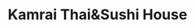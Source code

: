 ---
layout: place
title: "Kamrai Thai&Sushi House"
permalink: /pennsylvania/lemont/kamrai-thai-sushi-house.html
stateAbbr: PA
stateName: Pennsylvania
cityName: Lemont
seo:
  name: "Kamrai Thai&Sushi House"
  type: Restaurant
  links: https://www.kamraithairestaurant.com/
description: "Sushi rolls & classic Thai entrees are the headliners at this quaint restaurant with a mellow vibe. Looking for sushi in Lemont, Pennsylvania? Check out Kamr..."
place_id: ChIJiTaWQLGlzokRKe8zVgqofOg
photos:
  - name: >-
      places/ChIJiTaWQLGlzokRKe8zVgqofOg/photos/AeeoHcLlM9JZgV8h05priye5o-3xmjCFqxEdNjNE4eTtM0k3xAHkviVrFsyJrF4MKmrMw919TBR663QavgpdYUmdSHSthbtTCYz222ZRCXJjVLP_XSE7_hktQiVtXpV66fdEiBVs77Oq7gFztllKkhbuv95yt6Ebz1rPgd67DNc2qYxF_mMOmLADW-Zn7pWvbwvhBvrL_8zg5F31d5txgBmzMiG9LnCLa-E72d3Snb0ZWmJD8N5zto9fGwWgr1m4cMx0si9cWBXbaPiSPRXayJrmj8iZzsxjUpaBhlE3Q4XgvMjr9g
    widthPx: 1920
    heightPx: 1280
    authorAttributions:
      - displayName: Kamrai Thai&Sushi House
        uri: https://maps.google.com/maps/contrib/116913885807057837323
        photoUri: >-
          https://lh3.googleusercontent.com/a-/ALV-UjX38wDl5u3WnQ2oliyYNVZtuuY-c_6sIEWkMERPwpnyE4HJzsk=s100-p-k-no-mo
    flagContentUri: >-
      https://www.google.com/local/imagery/report/?cb_client=maps_api_places.places_api&image_key=!1e10!2sAF1QipOFgedKr6GRl6iGsE8YDYYGDRDG7Ajy3zfxhGCG&hl=en-US
    googleMapsUri: >-
      https://www.google.com/maps/place//data=!3m4!1e2!3m2!1sAF1QipOFgedKr6GRl6iGsE8YDYYGDRDG7Ajy3zfxhGCG!2e10!4m2!3m1!1s0x89cea5b140963689:0xe87ca80a5633ef29
  - name: >-
      places/ChIJiTaWQLGlzokRKe8zVgqofOg/photos/AeeoHcJvBpF_r6ra-EOC9cqswlDsppGG7s8WMbgXRkNHPKauWBehPfzPnNh4W-R9g1shQL1A-eT-iYjWsQj8FnGKhBd6PCy31ji0h59eQsubHm7jWhtBzHaBP1MMNI5dDD3L1B2cZM0L5bv3pz96QD1RRB78Q4_nhIMFDMbZ2_kV8AmEgNf7nzZ2n2s0tQC5INSy6ANpiFNEJF2_HppjsJhMh-eTBxmWz_i5oOd8EGP5WWJHqWrW5mQ0VPFCz3htRW8tVxS2M_aP3Oca0q_xiUdpsHUKyA0NXD0rfiAB2vH6goGAyw
    widthPx: 1960
    heightPx: 1960
    authorAttributions:
      - displayName: Kamrai Thai&Sushi House
        uri: https://maps.google.com/maps/contrib/116913885807057837323
        photoUri: >-
          https://lh3.googleusercontent.com/a-/ALV-UjX38wDl5u3WnQ2oliyYNVZtuuY-c_6sIEWkMERPwpnyE4HJzsk=s100-p-k-no-mo
    flagContentUri: >-
      https://www.google.com/local/imagery/report/?cb_client=maps_api_places.places_api&image_key=!1e10!2sAF1QipPNYUt8B3TQijn0TZlUL2waIcv-3n8rJm3lbIfz&hl=en-US
    googleMapsUri: >-
      https://www.google.com/maps/place//data=!3m4!1e2!3m2!1sAF1QipPNYUt8B3TQijn0TZlUL2waIcv-3n8rJm3lbIfz!2e10!4m2!3m1!1s0x89cea5b140963689:0xe87ca80a5633ef29
  - name: >-
      places/ChIJiTaWQLGlzokRKe8zVgqofOg/photos/AeeoHcJwfxbo4Xi85TXFLpAnNQ1V1AMC61VH3trcQwZ0ekeHIgHAP8HXNyy6HkRyD6tTl__gBr6Qv2Ffmz7cus6DiGeUgv3Q7d6UiJNee04VJoTDTMQWJo6k8d_RdRjTAgWRavMNre3KavLQXXpV23pVDlJu8JHTswkrh4t6bCrKvXnT5Ih2RLJN-tdDBzjLUZGV5EOGhlZgwGogE4X4yWmBci7ZCNb-nVvzqRIM_FJ1mqwU1rm6Qm6CWcvl_8nK1TwMEw_IvUpGmr-8uA_B8dSvZ6hXZ4xRc1fyUpNRDAGJ0bMOhVWIZDRpISj2byMA7Sc6ToaTG1BM6SZ146ydBetz9r0QwQW0JG7K9JSUwb-MFuXw0YICPndBEzQ-weutk3AiBG89jxoBJsrK1-__5fA4RmWKu0OqMvZ3kRemGOYjf6Cn--Pv
    widthPx: 4032
    heightPx: 3024
    authorAttributions:
      - displayName: Amy
        uri: https://maps.google.com/maps/contrib/100056491432025219661
        photoUri: >-
          https://lh3.googleusercontent.com/a-/ALV-UjUb-QCPmsMhUHPLBiYbZQwibCapDdxPGJoGULDsCPwPwonx23Q=s100-p-k-no-mo
    flagContentUri: >-
      https://www.google.com/local/imagery/report/?cb_client=maps_api_places.places_api&image_key=!1e10!2sCIHM0ogKEICAgMCQgIOE7AE&hl=en-US
    googleMapsUri: >-
      https://www.google.com/maps/place//data=!3m4!1e2!3m2!1sCIHM0ogKEICAgMCQgIOE7AE!2e10!4m2!3m1!1s0x89cea5b140963689:0xe87ca80a5633ef29
  - name: >-
      places/ChIJiTaWQLGlzokRKe8zVgqofOg/photos/AeeoHcLBym7NUMzYSJNC2dKZNzmCZUkh-0Ur-1D6yRh-hHNkfQhUYkdU3e--xJLqnwBWk7XZZ-ZHEq3aXVlBpGiosYTaBbnvhi3e_uhG8ZvPxSq1-OHhIBraKjacKiuiMhYuQbpckdKektDYOIf4SmqdoDB170cZ6slmfO8_EBQI_9teYcl0i8_eJD48b22HYjPsR4_1TyMjJWdIeYBFjEkqQfwevxJG-YyGcsyFZRl1yl7v2DbHwaoDtOe-P6IQpfL_w6ug4Ws5vQiqowooA3W8gpwwVBGUhTp8nYSXHKrX5VjR4--MopEms7oMtAENfGt_etg436TTZ3BvQw7cYAxeY6GZCpfQtxEMoSiZr4TlKlopCbyaYbheid1V9Y21m5AjwLPBepOxE1n3Yo18uY2fi-Gn73gCmVStEQwUsGfFNZ2abg
    widthPx: 3024
    heightPx: 4032
    authorAttributions:
      - displayName: Jeffrey Hyde
        uri: https://maps.google.com/maps/contrib/103778597457428760142
        photoUri: >-
          https://lh3.googleusercontent.com/a-/ALV-UjUB0VJYWuu6MusJXTH3QaNuIe1NNheYprn51P8Deh4bs7bYZpI=s100-p-k-no-mo
    flagContentUri: >-
      https://www.google.com/local/imagery/report/?cb_client=maps_api_places.places_api&image_key=!1e10!2sCIHM0ogKEICAgMCQwOyDcw&hl=en-US
    googleMapsUri: >-
      https://www.google.com/maps/place//data=!3m4!1e2!3m2!1sCIHM0ogKEICAgMCQwOyDcw!2e10!4m2!3m1!1s0x89cea5b140963689:0xe87ca80a5633ef29
  - name: >-
      places/ChIJiTaWQLGlzokRKe8zVgqofOg/photos/AeeoHcLWYaI3PJGy9PRUGhD0LF_XCs7eTclCsy2KpeqyZXe-zMingS8pMPYTZp_LvlYGnuvr8afUly01uDFRfA41pqMyw4lXFakc8cpXnYA25hBZKx6hBAYm1xwc2VwxaX-NPAvFrWLOKmoGz5JQ53isaI2lq7jL71oZpbMfSH5MS5MboYZBW013fuHM5z9jXyQ3brREwZskE0iecI_TrwENf0gAHqyLlOvuA_dYPSlHsEgxkBLUWtJ6sjfyBaUHJlfAuDLl2UCzsqUxpGwiqF4fCmQ8_MwE4qA7ZqVF3Wv-mUAlp7MFM-kOaoquVoakUvhgHhh_OzxRLhK1WvORiERRMEqH-L6s8SLLZGsj3LoE5yMhfGwj17G8_XtRSobcfXTptWAt7ejp7FNU9XvMJYVz-EL9oG5PqgQsXJeDl-I2_V8
    widthPx: 3024
    heightPx: 4032
    authorAttributions:
      - displayName: Amy
        uri: https://maps.google.com/maps/contrib/100056491432025219661
        photoUri: >-
          https://lh3.googleusercontent.com/a-/ALV-UjUb-QCPmsMhUHPLBiYbZQwibCapDdxPGJoGULDsCPwPwonx23Q=s100-p-k-no-mo
    flagContentUri: >-
      https://www.google.com/local/imagery/report/?cb_client=maps_api_places.places_api&image_key=!1e10!2sCIHM0ogKEICAgMCQgIOEHA&hl=en-US
    googleMapsUri: >-
      https://www.google.com/maps/place//data=!3m4!1e2!3m2!1sCIHM0ogKEICAgMCQgIOEHA!2e10!4m2!3m1!1s0x89cea5b140963689:0xe87ca80a5633ef29
  - name: >-
      places/ChIJiTaWQLGlzokRKe8zVgqofOg/photos/AeeoHcJNm0sczuA0Gt2xabPG6EdYp7-knVXIpG1Bpr3gnlReEDwfj1a91XVR21NCoRDfpYh1Wk1d8rqAtxKI0Y_EYcWNv7IRj1aoRvUD-BSnBg9qwOV0nOEn3ZHB2Yr12GcqSYDVwI_E66YV9zLWs8eW342g-GuRqhGFWeEbfRG4ltnG5rNC8Uj2QBkYk_b7FcORCJOLrgyp4P0KNgK7RN_0jjddPEGFNOZ2ZBvJvHT-iUmpsGCF-4XIFKOkb0LFWXL7Y536tb5PJrch0K6uyBzD-zJZQ7RFi4eGJQK_ijW4ZpuNTw
    widthPx: 3024
    heightPx: 3024
    authorAttributions:
      - displayName: Kamrai Thai&Sushi House
        uri: https://maps.google.com/maps/contrib/116913885807057837323
        photoUri: >-
          https://lh3.googleusercontent.com/a-/ALV-UjX38wDl5u3WnQ2oliyYNVZtuuY-c_6sIEWkMERPwpnyE4HJzsk=s100-p-k-no-mo
    flagContentUri: >-
      https://www.google.com/local/imagery/report/?cb_client=maps_api_places.places_api&image_key=!1e10!2sAF1QipOFgnFqzqfZfkzh9XBBLs4fpxG_XQwhLj9p71bg&hl=en-US
    googleMapsUri: >-
      https://www.google.com/maps/place//data=!3m4!1e2!3m2!1sAF1QipOFgnFqzqfZfkzh9XBBLs4fpxG_XQwhLj9p71bg!2e10!4m2!3m1!1s0x89cea5b140963689:0xe87ca80a5633ef29
  - name: >-
      places/ChIJiTaWQLGlzokRKe8zVgqofOg/photos/AeeoHcJIZHjRzuyq4dgyeSzM2U3tFUP0X-nRTJucICXjd9Z4V0r6z2DOuTSk6-K7FQt4HTonOlzYjKBVvdkbSGmLw0Db9CIcG3GTdJbuS3vgrHaF8HsOxE48yB6GjYvzmH7EW1O6gX5IlV87oxkPhs4Z7BJ_h_AlEYBrur8V3Q6y5RIT-Luu32f5dNF9LgIKND6xdYP5gybSl0QHiBnePBZ93rdmsK8wlY59Cnm26P9R6yuPAhyRiogmBcgIylAiRxm64SmqR2RVJm2UuKhuyzAh62cqryTvUf5cqDe0sxuXtQoX5LgaBY87gRELFJjoEq_o014rFs3pHar4hqmVcSnUJAQm2VQ_xO81kxTj9wn_ghJA0-W8R0zRt14b2IriF8RDdxTUqUOCuONh5H9wM7Vx2JPjbWf-7xd_2C-gsfxufKE
    widthPx: 4032
    heightPx: 3024
    authorAttributions:
      - displayName: Danielle
        uri: https://maps.google.com/maps/contrib/118359412959988937345
        photoUri: >-
          https://lh3.googleusercontent.com/a-/ALV-UjV3O2ZMAEFSNeNBJyEcgcCX9_YZPdQqgLciWE91lG_0RzQftl8RFw=s100-p-k-no-mo
    flagContentUri: >-
      https://www.google.com/local/imagery/report/?cb_client=maps_api_places.places_api&image_key=!1e10!2sCIHM0ogKEICAgICcusafMQ&hl=en-US
    googleMapsUri: >-
      https://www.google.com/maps/place//data=!3m4!1e2!3m2!1sCIHM0ogKEICAgICcusafMQ!2e10!4m2!3m1!1s0x89cea5b140963689:0xe87ca80a5633ef29
  - name: >-
      places/ChIJiTaWQLGlzokRKe8zVgqofOg/photos/AeeoHcIzHDkrC7QeYk3shiMFf6A4iH83nnUYs7IevcXOTlvCIQmk0i6dmyfYULQN-OFIHrUjguDB8mJZEXTdAYru-lsFYkY5U9EINmytcX3WqGQzRZD9IfTXuQKdC8ZFzFiLNzYAWMNHamPpN9fwVQ9uSpkhdZQN5ucsuTn2YKUXUtLob1ujomRfupNMlXRrAHpRD7540qqKWeSl3Qsg9h8G6BoeiHvj5phTP9sVSCcJDNg7PoNdW4ImP71QHEUwOJuKntWQ3NQxmtQyFF-jxqwF7cVp2AGcyLwOx7_uQJik4JCAvw
    widthPx: 1960
    heightPx: 2450
    authorAttributions:
      - displayName: Kamrai Thai&Sushi House
        uri: https://maps.google.com/maps/contrib/116913885807057837323
        photoUri: >-
          https://lh3.googleusercontent.com/a-/ALV-UjX38wDl5u3WnQ2oliyYNVZtuuY-c_6sIEWkMERPwpnyE4HJzsk=s100-p-k-no-mo
    flagContentUri: >-
      https://www.google.com/local/imagery/report/?cb_client=maps_api_places.places_api&image_key=!1e10!2sAF1QipM1QcZVOdqjElV0RvVpW7JYZmW6M_ZQIX4WtV4X&hl=en-US
    googleMapsUri: >-
      https://www.google.com/maps/place//data=!3m4!1e2!3m2!1sAF1QipM1QcZVOdqjElV0RvVpW7JYZmW6M_ZQIX4WtV4X!2e10!4m2!3m1!1s0x89cea5b140963689:0xe87ca80a5633ef29
  - name: >-
      places/ChIJiTaWQLGlzokRKe8zVgqofOg/photos/AeeoHcJKtWO3z2vRF_y4GuY7EJt4J4DWmKDkkeNYy7qbxsjn67lGxfI77vj5RsgQLK55qpHuLFCmAy09QCkemTLfmCgeTNrgP2hIXKWad9v6YfECqV46MHA_YedKU3KttJQQeco5risJelwYbHMJJGcboxAd9IQpVLjG4_XK9ylk-jRnQAN7v1F3YsZsDezmOg0R-8oO23ub_D5Fkq4Y0vxpVJCdBNUunh9CcR8eE_md4wpF4S3tamASIpYqLg6tu7o6xjkqsp15_g9UZgev67vWXYCJMJZvJqDKvSpAbRtBk74IxQ
    widthPx: 2878
    heightPx: 2878
    authorAttributions:
      - displayName: Kamrai Thai&Sushi House
        uri: https://maps.google.com/maps/contrib/116913885807057837323
        photoUri: >-
          https://lh3.googleusercontent.com/a-/ALV-UjX38wDl5u3WnQ2oliyYNVZtuuY-c_6sIEWkMERPwpnyE4HJzsk=s100-p-k-no-mo
    flagContentUri: >-
      https://www.google.com/local/imagery/report/?cb_client=maps_api_places.places_api&image_key=!1e10!2sAF1QipP9UJTUjNRmu1l1WWas4V0q-J760x_R_5GrKNsZ&hl=en-US
    googleMapsUri: >-
      https://www.google.com/maps/place//data=!3m4!1e2!3m2!1sAF1QipP9UJTUjNRmu1l1WWas4V0q-J760x_R_5GrKNsZ!2e10!4m2!3m1!1s0x89cea5b140963689:0xe87ca80a5633ef29
  - name: >-
      places/ChIJiTaWQLGlzokRKe8zVgqofOg/photos/AeeoHcKn5XUKmZNrdZ4M-ksstSixopBabrhc1T-2p0EvH9UB0W3IHx2bQs-rM02AuTLi7lLJaAiqshDgnkT_DxVFS7tCOnJSF-hnMmE4ZDi6SpFgP5CSt4eqqyKaaTl3AdFj6XhcJQJDdRppYsg4hjAatlnbhGjaLPs4e5fYvGoo3j6sZUuwuU3REc9Z9ybZN7JdrJr3VmYZ8u5Kjtb5CravUucM3cq4IBoE6uTweAYYjoHjQD_-fR3e-XweMTX9NCAaoYguX5ZFe1ReYjsBvkShnRwdE0CSgvH-OkJ7tCbG7bZXwusOmZ1RPbF7ahe8FfoUWBJjkihcOeW_VqhdPYKn5PkmpLtIr_B5Dok9H014F4tAQljc7U0E4ORL3gieE4wU8my-twvnjbIGca646fVOTGpagOa0DkZ9jOZC7IQpngJzexiZ
    widthPx: 3024
    heightPx: 4032
    authorAttributions:
      - displayName: Amy
        uri: https://maps.google.com/maps/contrib/100056491432025219661
        photoUri: >-
          https://lh3.googleusercontent.com/a-/ALV-UjUb-QCPmsMhUHPLBiYbZQwibCapDdxPGJoGULDsCPwPwonx23Q=s100-p-k-no-mo
    flagContentUri: >-
      https://www.google.com/local/imagery/report/?cb_client=maps_api_places.places_api&image_key=!1e10!2sCIHM0ogKEICAgMCQgIOErAE&hl=en-US
    googleMapsUri: >-
      https://www.google.com/maps/place//data=!3m4!1e2!3m2!1sCIHM0ogKEICAgMCQgIOErAE!2e10!4m2!3m1!1s0x89cea5b140963689:0xe87ca80a5633ef29
address: 901 Pike St, Lemont, PA 16851, USA
street: 901 Pike St
city: Lemont
state: PA
zip: '16851'
country: USA
neighborhood: null
latitude: '40.809549'
longitude: '-77.818624'
accessibility_options:
  wheelchairAccessibleParking: true
  wheelchairAccessibleEntrance: true
  wheelchairAccessibleRestroom: true
  wheelchairAccessibleSeating: true
business_status: OPERATIONAL
name: Kamrai Thai&Sushi House
google_maps_links:
  directionsUri: >-
    https://www.google.com/maps/dir//''/data=!4m7!4m6!1m1!4e2!1m2!1m1!1s0x89cea5b140963689:0xe87ca80a5633ef29!3e0
  placeUri: https://maps.google.com/?cid=16752449476260785961
  writeAReviewUri: >-
    https://www.google.com/maps/place//data=!4m3!3m2!1s0x89cea5b140963689:0xe87ca80a5633ef29!12e1
  reviewsUri: >-
    https://www.google.com/maps/place//data=!4m4!3m3!1s0x89cea5b140963689:0xe87ca80a5633ef29!9m1!1b1
  photosUri: >-
    https://www.google.com/maps/place//data=!4m3!3m2!1s0x89cea5b140963689:0xe87ca80a5633ef29!10e5
primary_type: Asian Restaurant
opening_hours:
  regular: null
  current: null
secondary_opening_hours:
  regular:
    weekdayDescriptions: null
    type: null
  current:
    weekdayDescriptions: null
    type: null
phone: (814) 954-5744
price_level: PRICE_LEVEL_MODERATE
price_range: $20 &ndash; $30
rating: '4.5'
rating_count: 467
website: https://www.kamraithairestaurant.com/
reviews:
  - name: >-
      places/ChIJiTaWQLGlzokRKe8zVgqofOg/reviews/ChZDSUhNMG9nS0VJQ0FnTUNRZ0lPRU5BEAE
    relativePublishTimeDescription: a month ago
    rating: 3
    text:
      text: >-
        We heard great things about this restaurant and decided to try it. The
        atmosphere was nice, although the place was so cold. We were both
        freezing the entire time. We ordered a dragon roll and it was fantastic.
        Then my husband ordered a beef dish that he liked. I ordered the pad
        Thai and it was terrible. It tasted and smelled like the chicken was
        bad. I told the waitress and she apologized and offered to have someone
        remake the dish, but I declined. There was a server who continued to
        walk by and go to the next table and giggle with the patrons at that
        table. The staff seemed like a lot of young people who weren’t overly
        interested in their jobs. I would go back strictly for the sushi, but
        otherwise we were not at all impressed.
      languageCode: en
    originalText:
      text: >-
        We heard great things about this restaurant and decided to try it. The
        atmosphere was nice, although the place was so cold. We were both
        freezing the entire time. We ordered a dragon roll and it was fantastic.
        Then my husband ordered a beef dish that he liked. I ordered the pad
        Thai and it was terrible. It tasted and smelled like the chicken was
        bad. I told the waitress and she apologized and offered to have someone
        remake the dish, but I declined. There was a server who continued to
        walk by and go to the next table and giggle with the patrons at that
        table. The staff seemed like a lot of young people who weren’t overly
        interested in their jobs. I would go back strictly for the sushi, but
        otherwise we were not at all impressed.
      languageCode: en
    authorAttribution:
      displayName: Amy
      uri: https://www.google.com/maps/contrib/100056491432025219661/reviews
      photoUri: >-
        https://lh3.googleusercontent.com/a-/ALV-UjUb-QCPmsMhUHPLBiYbZQwibCapDdxPGJoGULDsCPwPwonx23Q=s128-c0x00000000-cc-rp-mo-ba4
    publishTime: '2025-03-01T00:54:17.643220Z'
    flagContentUri: >-
      https://www.google.com/local/review/rap/report?postId=ChZDSUhNMG9nS0VJQ0FnTUNRZ0lPRU5BEAE&d=17924085&t=1
    googleMapsUri: >-
      https://www.google.com/maps/reviews/data=!4m6!14m5!1m4!2m3!1sChZDSUhNMG9nS0VJQ0FnTUNRZ0lPRU5BEAE!2m1!1s0x89cea5b140963689:0xe87ca80a5633ef29
  - name: >-
      places/ChIJiTaWQLGlzokRKe8zVgqofOg/reviews/ChdDSUhNMG9nS0VJQ0FnTUNRd095RDB3RRAB
    relativePublishTimeDescription: a month ago
    rating: 2
    text:
      text: >-
        The reviews on this place seem to be pretty hit or miss. We experienced
        a bit of both. We started with sushi, which was quite good. We got the
        Dragon Roll. For meals, I ordered Bangkok Beef and my wife got Pad Thai.
        Mine was pretty good but hers was quite bad. She thought the chicken was
        rotten but it permeated the whole dish. Not sure if it was spice or
        something else but we had a couple bites and left it. We probably had
        4-5 different wait staff working with us. We told one of them what we
        experienced. She apologized and offered to bring another but we
        declined. We never saw her again. We ended up paying for a terrible
        dish. My wife says she would come back. I would not.
      languageCode: en
    originalText:
      text: >-
        The reviews on this place seem to be pretty hit or miss. We experienced
        a bit of both. We started with sushi, which was quite good. We got the
        Dragon Roll. For meals, I ordered Bangkok Beef and my wife got Pad Thai.
        Mine was pretty good but hers was quite bad. She thought the chicken was
        rotten but it permeated the whole dish. Not sure if it was spice or
        something else but we had a couple bites and left it. We probably had
        4-5 different wait staff working with us. We told one of them what we
        experienced. She apologized and offered to bring another but we
        declined. We never saw her again. We ended up paying for a terrible
        dish. My wife says she would come back. I would not.
      languageCode: en
    authorAttribution:
      displayName: Jeffrey Hyde
      uri: https://www.google.com/maps/contrib/103778597457428760142/reviews
      photoUri: >-
        https://lh3.googleusercontent.com/a-/ALV-UjUB0VJYWuu6MusJXTH3QaNuIe1NNheYprn51P8Deh4bs7bYZpI=s128-c0x00000000-cc-rp-mo-ba5
    publishTime: '2025-03-01T01:39:17.749881Z'
    flagContentUri: >-
      https://www.google.com/local/review/rap/report?postId=ChdDSUhNMG9nS0VJQ0FnTUNRd095RDB3RRAB&d=17924085&t=1
    googleMapsUri: >-
      https://www.google.com/maps/reviews/data=!4m6!14m5!1m4!2m3!1sChdDSUhNMG9nS0VJQ0FnTUNRd095RDB3RRAB!2m1!1s0x89cea5b140963689:0xe87ca80a5633ef29
  - name: >-
      places/ChIJiTaWQLGlzokRKe8zVgqofOg/reviews/ChdDSUhNMG9nS0VJQ0FnTUR3aU1LdTVRRRAB
    relativePublishTimeDescription: 3 weeks ago
    rating: 3
    text:
      text: >-
        Went here with wife and friends on a Saturday night. She got the Pad
        Thai and it just tasted… off. Too sweet for sure and all around
        mediocre. I had the Kaprao Khai Dao and it was delicious. Others at our
        table enjoyed what they had but none of us felt like it was worth the
        wait (an hour to be seated and then almost an hour to get the food), the
        slow service, etc.
      languageCode: en
    originalText:
      text: >-
        Went here with wife and friends on a Saturday night. She got the Pad
        Thai and it just tasted… off. Too sweet for sure and all around
        mediocre. I had the Kaprao Khai Dao and it was delicious. Others at our
        table enjoyed what they had but none of us felt like it was worth the
        wait (an hour to be seated and then almost an hour to get the food), the
        slow service, etc.
      languageCode: en
    authorAttribution:
      displayName: Joshua Garber
      uri: https://www.google.com/maps/contrib/113318532814526015655/reviews
      photoUri: >-
        https://lh3.googleusercontent.com/a-/ALV-UjWkl5pcRVJMGsaIoatLRo9gSueJhrRj0wo03iRUQHy37pUUP1OH=s128-c0x00000000-cc-rp-mo-ba2
    publishTime: '2025-03-23T01:07:14.530045Z'
    flagContentUri: >-
      https://www.google.com/local/review/rap/report?postId=ChdDSUhNMG9nS0VJQ0FnTUR3aU1LdTVRRRAB&d=17924085&t=1
    googleMapsUri: >-
      https://www.google.com/maps/reviews/data=!4m6!14m5!1m4!2m3!1sChdDSUhNMG9nS0VJQ0FnTUR3aU1LdTVRRRAB!2m1!1s0x89cea5b140963689:0xe87ca80a5633ef29
  - name: >-
      places/ChIJiTaWQLGlzokRKe8zVgqofOg/reviews/ChZDSUhNMG9nS0VJQ0FnTUR3cjVIM2NBEAE
    relativePublishTimeDescription: 2 weeks ago
    rating: 2
    text:
      text: >-
        Thai foods are average at best, Sushi’s are below average, Had the worst
        Tuna Sashimi here. Both menus were overpriced. Waited 40 min for our
        food, waiter also forgot to give us menus when we first sat down.
      languageCode: en
    originalText:
      text: >-
        Thai foods are average at best, Sushi’s are below average, Had the worst
        Tuna Sashimi here. Both menus were overpriced. Waited 40 min for our
        food, waiter also forgot to give us menus when we first sat down.
      languageCode: en
    authorAttribution:
      displayName: Chu Jimmy
      uri: https://www.google.com/maps/contrib/105697232237933808254/reviews
      photoUri: >-
        https://lh3.googleusercontent.com/a-/ALV-UjXwInY8idq9JRSwMuZHZrtSslA5NNIo64nGVb-1ZxRWoYIt0UV3=s128-c0x00000000-cc-rp-mo-ba2
    publishTime: '2025-03-29T03:44:06.617540Z'
    flagContentUri: >-
      https://www.google.com/local/review/rap/report?postId=ChZDSUhNMG9nS0VJQ0FnTUR3cjVIM2NBEAE&d=17924085&t=1
    googleMapsUri: >-
      https://www.google.com/maps/reviews/data=!4m6!14m5!1m4!2m3!1sChZDSUhNMG9nS0VJQ0FnTUR3cjVIM2NBEAE!2m1!1s0x89cea5b140963689:0xe87ca80a5633ef29
  - name: >-
      places/ChIJiTaWQLGlzokRKe8zVgqofOg/reviews/ChZDSUhNMG9nS0VJQ0FnTUNBeWZDUkl3EAE
    relativePublishTimeDescription: 2 months ago
    rating: 1
    text:
      text: >-
        We had a party 5.  We reached a table fairly quickly.  We were provided
        menus shortly after being seated.  Then for 40 minutes we never saw a
        wait person.  Not even once, we were not even offered beverages.   After
        waiting 40 minutes we left.  On the way out, a member of the wait staff
        acknowledged us leaving and just shrugged their shoulders at me.
      languageCode: en
    originalText:
      text: >-
        We had a party 5.  We reached a table fairly quickly.  We were provided
        menus shortly after being seated.  Then for 40 minutes we never saw a
        wait person.  Not even once, we were not even offered beverages.   After
        waiting 40 minutes we left.  On the way out, a member of the wait staff
        acknowledged us leaving and just shrugged their shoulders at me.
      languageCode: en
    authorAttribution:
      displayName: Steven Walters
      uri: https://www.google.com/maps/contrib/110654639069250100641/reviews
      photoUri: >-
        https://lh3.googleusercontent.com/a-/ALV-UjWeMVjlTqjibyuEl5HcpuRz2a1cIGra4Bzi2Ab5-ggeSXCTH14ObQ=s128-c0x00000000-cc-rp-mo-ba5
    publishTime: '2025-02-02T00:50:04.518881Z'
    flagContentUri: >-
      https://www.google.com/local/review/rap/report?postId=ChZDSUhNMG9nS0VJQ0FnTUNBeWZDUkl3EAE&d=17924085&t=1
    googleMapsUri: >-
      https://www.google.com/maps/reviews/data=!4m6!14m5!1m4!2m3!1sChZDSUhNMG9nS0VJQ0FnTUNBeWZDUkl3EAE!2m1!1s0x89cea5b140963689:0xe87ca80a5633ef29
parking_options:
  freeParkingLot: true
  freeStreetParking: true
  valetParking: false
payment_options:
  acceptsCreditCards: true
  acceptsDebitCards: true
  acceptsCashOnly: false
  acceptsNfc: true
allow_dogs: null
curbside_pickup: true
delivery: true
dine_in: true
good_for_children: false
good_for_groups: true
good_for_sports: false
live_music: false
menu_for_children: false
outdoor_seating: false
reservable: null
restroom: true
serves_beer: null
serves_breakfast: false
serves_brunch: false
serves_cocktails: null
serves_coffee: true
serves_dinner: true
serves_dessert: true
serves_lunch: null
serves_vegetarian_food: true
serves_wine: true
takeout: true
summary: >-
  Sushi rolls & classic Thai entrees are the headliners at this quaint
  restaurant with a mellow vibe.

---